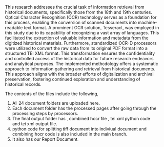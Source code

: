 This research addresses the crucial task of information retrieval from
historical documents, specifically those from the 18th and 19th centuries.
Optical Character Recognition (OCR) technology serves as a foundation
for this process, enabling the conversion of scanned documents into
machine-readable text format. A prominent OCR solution, Tesseract, was
employed in this study due to its capability of recognizing a vast array
of languages. This facilitated the extraction of valuable information and
metadata from the digitized historical materials. Furthermore, standardized
OCR-D processors were utilized to convert the raw data from its
original PDF format into a structured TEI XML format. This transformation
ensures the confidentiality and controlled access of the historical
data for future research endeavors and analytical purposes. The implemented
methodology offers a systematic approach to information gathering
and retrieval from historical documents. This approach aligns with
the broader efforts of digitalization and archival preservation, fostering
continued exploration and understanding of historical records.

The contents of the files include the following, 
1. All 24 document folders are uploaded here.
2. Each document folder has the processed pages after going through the processing steps by processors.
3. The final output folder has , combined hocr file , tei xml python code and tei xml output file.
4. python code for splitting tiff document into indiviual document and combining hocr code is also included in the main branch.
5. It also has our Report Document.
